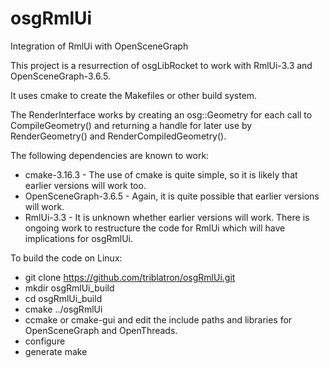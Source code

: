 # osgRmlUi
Integration of RmlUi with OpenSceneGraph

This project is a resurrection of osgLibRocket to work with RmlUi-3.3 and OpenSceneGraph-3.6.5.

It uses cmake to create the Makefiles or other build system.

The RenderInterface works by creating an osg::Geometry for each call to CompileGeometry() and returning a handle for later use by RenderGeometry() and RenderCompiledGeometry().

The following dependencies are known to work:
  * cmake-3.16.3 - The use of cmake is quite simple, so it is likely that earlier versions will work too.
  * OpenSceneGraph-3.6.5 - Again, it is quite possible that earlier versions will work.
  * RmlUi-3.3 - It is unknown whether earlier versions will work.  There is ongoing work to restructure the code for RmlUi which will have implications for osgRmlUi.

To build the code on Linux:
* git clone https://github.com/triblatron/osgRmlUi.git
* mkdir osgRmlUi_build
* cd osgRmlUi_build
* cmake ../osgRmlUi
* ccmake or cmake-gui and edit the include paths and libraries for OpenSceneGraph and OpenThreads.
* configure
* generate
make
